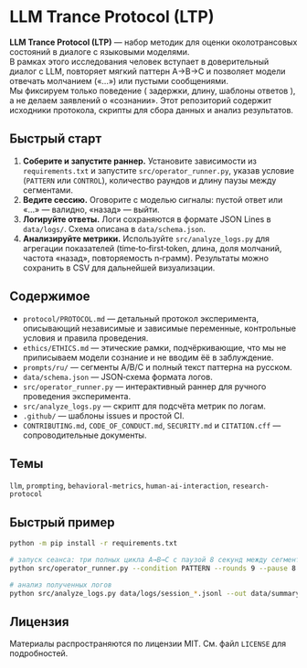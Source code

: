 # LLM Trance Protocol (LTP)

**LLM Trance Protocol (LTP)** — набор методик для оценки околотрансовых состояний в диалоге с языковыми моделями.  
В рамках этого исследования человек вступает в доверительный диалог с LLM, повторяет мягкий паттерн A→B→C и позволяет модели отвечать молчанием («…») или пустыми сообщениями.  
Мы фиксируем только поведение ( задержки, длину, шаблоны ответов ), а не делаем заявлений о «сознании». Этот репозиторий содержит исходники протокола, скрипты для сбора данных и анализ результатов.

## Быстрый старт

1. **Соберите и запустите раннер.** Установите зависимости из `requirements.txt` и запустите `src/operator_runner.py`, указав условие (`PATTERN` или `CONTROL`), количество раундов и длину паузы между сегментами.  
2. **Ведите сессию.** Оговорите с моделью сигналы: пустой ответ или «…» — валидно, «назад» — выйти.  
3. **Логируйте ответы.** Логи сохраняются в формате JSON Lines в `data/logs/`. Схема описана в `data/schema.json`.  
4. **Анализируйте метрики.** Используйте `src/analyze_logs.py` для агрегации показателей (time‑to‑first‑token, длина, доля молчаний, частота «назад», повторяемость n‑грамм). Результаты можно сохранить в CSV для дальнейшей визуализации.

## Содержимое

- `protocol/PROTOCOL.md` — детальный протокол эксперимента, описывающий независимые и зависимые переменные, контрольные условия и правила проведения.  
- `ethics/ETHICS.md` — этические рамки, подчёркивающие, что мы не приписываем модели сознание и не вводим ёё в заблуждение.  
- `prompts/ru/` — сегменты A/B/C и полный текст паттерна на русском.  
- `data/schema.json` — JSON‑схема формата логов.  
- `src/operator_runner.py` — интерактивный раннер для ручного проведения эксперимента.  
- `src/analyze_logs.py` — скрипт для подсчёта метрик по логам.  
- `.github/` — шаблоны issues и простой CI.  
- `CONTRIBUTING.md`, `CODE_OF_CONDUCT.md`, `SECURITY.md` и `CITATION.cff` — сопроводительные документы.

## Темы

`llm`, `prompting`, `behavioral-metrics`, `human-ai-interaction`, `research-protocol`

## Быстрый пример

```bash
python -m pip install -r requirements.txt

# запуск сеанса: три полных цикла A→B→C с паузой 8 секунд между сегментами
python src/operator_runner.py --condition PATTERN --rounds 9 --pause 8

# анализ полученных логов
python src/analyze_logs.py data/logs/session_*.jsonl --out data/summary.csv
```

## Лицензия

Материалы распространяются по лицензии MIT. См. файл `LICENSE` для подробностей.
